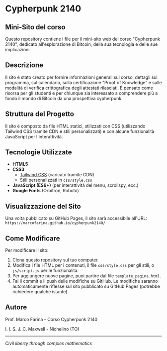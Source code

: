 # Cypherpunk 2140
## Mini-Sito del corso

Questo repository contiene i file per il mini-sito web del corso "Cypherpunk 2140", dedicato all'esplorazione di Bitcoin, della sua tecnologia e delle sue implicazioni.

## Descrizione

Il sito è stato creato per fornire informazioni generali sul corso, dettagli sul programma, sul calendario, sulla certificazione "Proof of Knowledge" e sulle modalità di verifica crittografica degli attestati rilasciati. È pensato come risorsa per gli studenti e per chiunque sia interessato a comprendere più a fondo il mondo di Bitcoin da una prospettiva cypherpunk.

## Struttura del Progetto

Il sito è composto da file HTML statici, stilizzati con CSS (utilizzando Tailwind CSS tramite CDN e stili personalizzati) e con alcune funzionalità JavaScript per l'interattività.


## Tecnologie Utilizzate

* **HTML5**
* **CSS3**
    * [Tailwind CSS](https://tailwindcss.com/) (caricato tramite CDN)
    * Stili personalizzati in `css/style.css`
* **JavaScript (ES6+)** (per interattività del menu, scrollspy, ecc.)
* **Google Fonts** (Orbitron, Roboto)

## Visualizzazione del Sito

Una volta pubblicato su GitHub Pages, il sito sarà accessibile all'URL:
`https://marcofarina.github.io/cypherpunk2140/`

## Come Modificare

Per modificare il sito:

1.  Clona questo repository sul tuo computer.
2.  Modifica i file HTML per i contenuti, il file `css/style.css` per gli stili, o `js/script.js` per le funzionalità.
3.  Per aggiungere nuove pagine, puoi partire dal file `template_pagina.html`.
4.  Fai il commit e il push delle modifiche su GitHub. Le modifiche saranno automaticamente riflesse sul sito pubblicato su GitHub Pages (potrebbe richiedere qualche istante).

## Autore

Prof. Marco Farina - Corso Cypherpunk 2140

I. I. S. J. C. Maxwell - Nichelino (TO)

---

*Civil liberty through complex mathematics*
